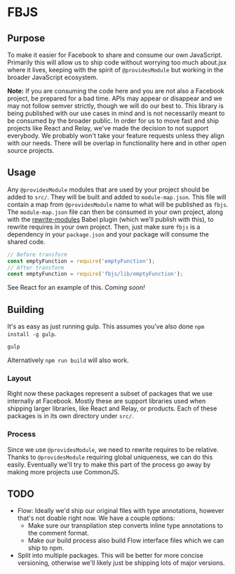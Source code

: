 # FBJS

## Purpose

To make it easier for Facebook to share and consume our own JavaScript. Primarily this will allow us to ship code without worrying too much about.jsx where it lives, keeping with the spirit of `@providesModule` but working in the broader JavaScript ecosystem.

**Note:** If you are consuming the code here and you are not also a Facebook project, be prepared for a bad time. APIs may appear or disappear and we may not follow semver strictly, though we will do our best to. This library is being published with our use cases in mind and is not necessarily meant to be consumed by the broader public. In order for us to move fast and ship projects like React and Relay, we've made the decision to not support everybody. We probably won't take your feature requests unless they align with our needs. There will be overlap in functionality here and in other open source projects.

## Usage

Any `@providesModule` modules that are used by your project should be added to `src/`. They will be built and added to `module-map.json`. This file will contain a map from `@providesModule` name to what will be published as `fbjs`. The `module-map.json` file can then be consumed in your own project, along with the [rewrite-modules](https://github.com/facebook/fbjs/blob/master/babel-preset/plugins/rewrite-modules.js) Babel plugin (which we'll publish with this), to rewrite requires in your own project. Then, just make sure `fbjs` is a dependency in your `package.json` and your package will consume the shared code.

```js
// Before transform
const emptyFunction = require('emptyFunction');
// After transform
const emptyFunction = require('fbjs/lib/emptyFunction');
```

See React for an example of this. *Coming soon!*

## Building

It's as easy as just running gulp. This assumes you've also done `npm install -g gulp`.

```sh
gulp
```

Alternatively `npm run build` will also work.

### Layout

Right now these packages represent a subset of packages that we use internally at Facebook. Mostly these are support libraries used when shipping larger libraries, like React and Relay, or products. Each of these packages is in its own directory under `src/`.

### Process

Since we use `@providesModule`, we need to rewrite requires to be relative. Thanks to `@providesModule` requiring global uniqueness, we can do this easily. Eventually we'll try to make this part of the process go away by making more projects use CommonJS.


## TODO

- Flow: Ideally we'd ship our original files with type annotations, however that's not doable right now. We have a couple options:
  - Make sure our transpilation step converts inline type annotations to the comment format.
  - Make our build process also build Flow interface files which we can ship to npm.
- Split into multiple packages. This will be better for more concise versioning, otherwise we'll likely just be shipping lots of major versions.
